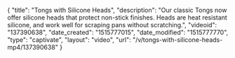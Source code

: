 {
    "title": "Tongs with Silicone Heads",
    "description": "Our classic Tongs now offer silicone heads that protect non-stick finishes. Heads are heat resistant silicone, and work well for scraping pans without scratching.",
    "videoid": "137390638",
    "date_created": "1515777015",
    "date_modified": "1515777770",
    "type": "captivate",
    "layout": "video",
    "url": "\/v\/tongs-with-silicone-heads-mp4\/137390638"
}